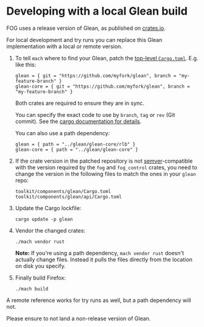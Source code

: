 # Developing with a local Glean build

FOG uses a release version of Glean, as published on [crates.io][cratesio-glean].

For local development and try runs you can replace this Glean implementation with a local or remote version.

1. To tell `mach` where to find your Glean, patch the [top-level `Cargo.toml`][cargo-toml]. E.g. like this:

    ```
    glean = { git = "https://github.com/myfork/glean", branch = "my-feature-branch" }
    glean-core = { git = "https://github.com/myfork/glean", branch = "my-feature-branch" }
    ```

    Both crates are required to ensure they are in sync.

    You can specify the exact code to use by `branch`, `tag` or `rev` (Git commit).
    See the [cargo documentation for details][cargo-doc].

    You can also use a path dependency:

    ```
    glean = { path = "../glean/glean-core/rlb" }
    glean-core = { path = "../glean/glean-core" }
    ```

2. If the crate version in the patched repository is not
   [semver]-compatible with the version required by the
   `fog` and `fog_control` crates,
   you need to change the version in the following files to match the ones in your
   `glean` repo:

    ```
    toolkit/components/glean/Cargo.toml
    toolkit/components/glean/api/Cargo.toml
    ```

3. Update the Cargo lockfile:

    ```
    cargo update -p glean
    ```

4. Vendor the changed crates:

    ```
    ./mach vendor rust
    ```

    **Note:** If you're using a path dependency, `mach vendor rust` doesn't actually change files.
    Instead it pulls the files directly from the location on disk you specify.

5. Finally build Firefox:

    ```
    ./mach build
    ```

A remote reference works for try runs as well,
but a path dependency will not.

Please ensure to not land a non-release version of Glean.

[cratesio-glean]: https://crates.io/crates/glean
[cargo-toml]: https://searchfox.org/mozilla-central/rev/f07a609a76136ef779c65185165ff5ac513cc172/Cargo.toml#76
[cargo-doc]: https://doc.rust-lang.org/cargo/reference/specifying-dependencies.html#specifying-dependencies-from-git-repositories
[semver]: https://semver.org/

